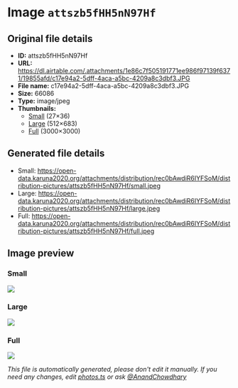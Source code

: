 # Image `attszb5fHH5nN97Hf`

## Original file details

- **ID:** attszb5fHH5nN97Hf
- **URL:** https://dl.airtable.com/.attachments/1e86c7f505191771ee986f97139f6371/19855afd/c17e94a2-5dff-4aca-a5bc-4209a8c3dbf3.JPG
- **File name:** c17e94a2-5dff-4aca-a5bc-4209a8c3dbf3.JPG
- **Size:** 66086
- **Type:** image/jpeg
- **Thumbnails:**
  - [Small](https://dl.airtable.com/.attachmentThumbnails/0ea30bc15fbd254d3410b4707e298e0b/bdbf9f27) (27×36)
  - [Large](https://dl.airtable.com/.attachmentThumbnails/7a480a8836af2a8776ae3fc87305a1ee/2897c2d5) (512×683)
  - [Full](https://dl.airtable.com/.attachmentThumbnails/26dd6095a4ce95700a37478cb6c1fdab/1dcc5eb4) (3000×3000)

## Generated file details

- Small: https://open-data.karuna2020.org/attachments/distribution/rec0bAwdiR6IYFSoM/distribution-pictures/attszb5fHH5nN97Hf/small.jpeg
- Large: https://open-data.karuna2020.org/attachments/distribution/rec0bAwdiR6IYFSoM/distribution-pictures/attszb5fHH5nN97Hf/large.jpeg
- Full: https://open-data.karuna2020.org/attachments/distribution/rec0bAwdiR6IYFSoM/distribution-pictures/attszb5fHH5nN97Hf/full.jpeg

## Image preview

### Small

![](https://open-data.karuna2020.org/attachments/distribution/rec0bAwdiR6IYFSoM/distribution-pictures/attszb5fHH5nN97Hf/small.jpeg)

### Large

![](https://open-data.karuna2020.org/attachments/distribution/rec0bAwdiR6IYFSoM/distribution-pictures/attszb5fHH5nN97Hf/large.jpeg)

### Full

![](https://open-data.karuna2020.org/attachments/distribution/rec0bAwdiR6IYFSoM/distribution-pictures/attszb5fHH5nN97Hf/full.jpeg)

_This file is automatically generated, please don't edit it manually. If you need any changes, edit [photos.ts](/photos.ts) or ask [@AnandChowdhary](https://github.com/AnandChowdhary)_
